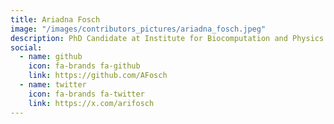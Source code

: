 ```yaml
---
title: Ariadna Fosch
image: "/images/contributors_pictures/ariadna_fosch.jpeg"
description: PhD Candidate at Institute for Biocomputation and Physics of Complex Systems (BIFI).
social:
  - name: github
    icon: fa-brands fa-github
    link: https://github.com/AFosch
  - name: twitter
    icon: fa-brands fa-twitter
    link: https://x.com/arifosch
---
```

